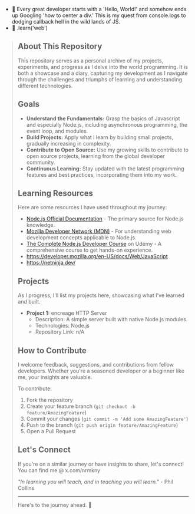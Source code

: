 - 👋 Every great developer starts with a 'Hello, World!' and somehow ends up Googling 'how to center a div.' This is my quest from console.logs to dodging callback hell in the wild lands of JS.
- 🌱 .learn('web')
> ## About This Repository
>
> This repository serves as a personal archive of my projects, experiments, and progress as I delve into the world programming. It is both a showcase and a diary, capturing my development as I navigate through the challenges and triumphs of learning and understanding different technologies.
>
> ## Goals
>
> - **Understand the Fundamentals:** Grasp the basics of Javascript and especially Node.js, including asynchronous programming, the event loop, and modules.
> - **Build Projects:** Apply what I learn by building small projects, gradually increasing in complexity.
> - **Contribute to Open Source:** Use my growing skills to contribute to open source projects, learning from the global developer community.
> - **Continuous Learning:** Stay updated with the latest programming features and best practices, incorporating them into my work.
>
> ## Learning Resources
>
> Here are some resources I have used throughout my journey:
>
> - [Node.js Official Documentation](https://nodejs.org/en/docs/) - The primary source for Node.js knowledge.
> - [Mozilla Developer Network (MDN)](https://developer.mozilla.org/en-US/docs/Learn/Server-side/Express_Nodejs) - For understanding web development concepts applicable to Node.js.
> - [The Complete Node.js Developer Course](https://www.udemy.com/course/the-complete-nodejs-developer-course-2/) on Udemy - A comprehensive course to get hands-on experience.
> - https://developer.mozilla.org/en-US/docs/Web/JavaScript
> - https://netninja.dev/
>
> ## Projects
>
> As I progress, I'll list my projects here, showcasing what I've learned and built.
>
> - **Project 1:** encreage HTTP Server
>   - Description: A simple server built with native Node.js modules.
>   - Technologies: Node.js
>   - Repository Link: n/A
>
> ## How to Contribute
>
> I welcome feedback, suggestions, and contributions from fellow developers. Whether you're a seasoned developer or a beginner like me, your insights are valuable.
>
> To contribute:
>
> 1. Fork the repository
> 2. Create your feature branch (`git checkout -b feature/AmazingFeature`)
> 3. Commit your changes (`git commit -m 'Add some AmazingFeature'`)
> 4. Push to the branch (`git push origin feature/AmazingFeature`)
> 5. Open a Pull Request
>
> ## Let's Connect
>
> If you're on a similar journey or have insights to share, let's connect! You can find me @ x.com/nrmkny
>
> _"In learning you will teach, and in teaching you will learn."_ - Phil Collins
>
> ---
>
> Here's to the journey ahead. 🥂
